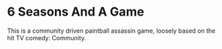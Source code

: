 # 6 Seasons And A Game

This is a community driven paintball assassin game, loosely based on the hit TV comedy: Community.
